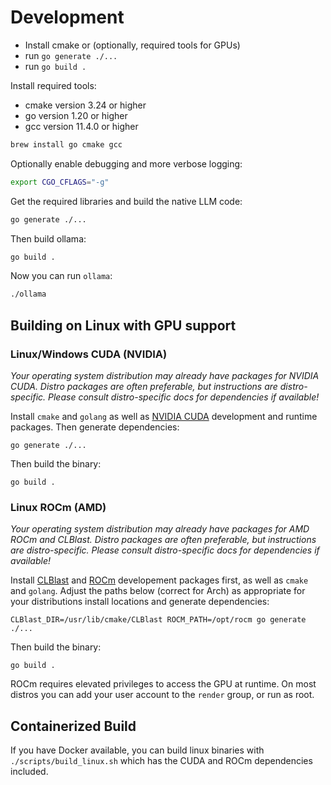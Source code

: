 # Development

- Install cmake or (optionally, required tools for GPUs)
- run `go generate ./...`
- run `go build .`

Install required tools:

- cmake version 3.24 or higher
- go version 1.20 or higher
- gcc version 11.4.0 or higher

```bash
brew install go cmake gcc
```

Optionally enable debugging and more verbose logging:

```bash
export CGO_CFLAGS="-g"
```

Get the required libraries and build the native LLM code:

```bash
go generate ./...
```

Then build ollama:

```bash
go build .
```

Now you can run `ollama`:

```bash
./ollama
```

## Building on Linux with GPU support


### Linux/Windows CUDA (NVIDIA)
*Your operating system distribution may already have packages for NVIDIA CUDA. Distro packages are often preferable, but instructions are distro-specific. Please consult distro-specific docs for dependencies if available!*

Install `cmake` and `golang` as well as [NVIDIA CUDA](https://developer.nvidia.com/cuda-downloads) development and runtime packages.
Then generate dependencies:
```
go generate ./...
```
Then build the binary:
```
go build .
```

### Linux ROCm (AMD)
*Your operating system distribution may already have packages for AMD ROCm and CLBlast. Distro packages are often preferable, but instructions are distro-specific. Please consult distro-specific docs for dependencies if available!*

Install [CLBlast](https://github.com/CNugteren/CLBlast/blob/master/doc/installation.md) and [ROCm](https://rocm.docs.amd.com/en/latest/deploy/linux/quick_start.html) developement packages first, as well as `cmake` and `golang`.
Adjust the paths below (correct for Arch) as appropriate for your distributions install locations and generate dependencies:
```
CLBlast_DIR=/usr/lib/cmake/CLBlast ROCM_PATH=/opt/rocm go generate ./...
```
Then build the binary:
```
go build .
```

ROCm requires elevated privileges to access the GPU at runtime.  On most distros you can add your user account to the `render` group, or run as root.

## Containerized Build

If you have Docker available, you can build linux binaries with `./scripts/build_linux.sh` which has the CUDA and ROCm dependencies included.